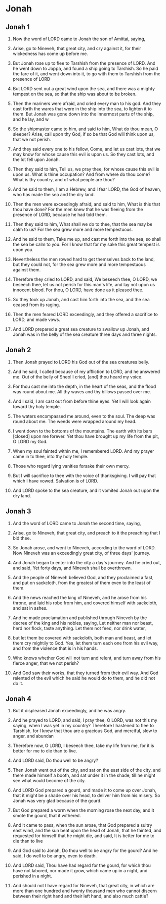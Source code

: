 # Jonah

## Jonah 1

1. Now the word of LORD came to Jonah the son of Amittai, saying,

2. Arise, go to Nineveh, that great city, and cry against it, for their wickedness has come up before me.

3. But Jonah rose up to flee to Tarshish from the presence of LORD. And he went down to Joppa, and found a ship going to Tarshish. So he paid the fare of it, and went down into it, to go with them to Tarshish from the presence of LORD

4. But LORD sent out a great wind upon the sea, and there was a mighty tempest on the sea, so that the ship was about to be broken.

5. Then the mariners were afraid, and cried every man to his god. And they cast forth the wares that were in the ship into the sea, to lighten it to them. But Jonah was gone down into the innermost parts of the ship, and he lay, and w

6. So the shipmaster came to him, and said to him, What do thou mean, O sleeper? Arise, call upon thy God, if so be that God will think upon us, that we not perish.

7. And they said every one to his fellow, Come, and let us cast lots, that we may know for whose cause this evil is upon us. So they cast lots, and the lot fell upon Jonah.

8. Then they said to him, Tell us, we pray thee, for whose cause this evil is upon us. What is thine occupation? And from where do thou come? What is thy country, and of what people are thou?

9. And he said to them, I am a Hebrew, and I fear LORD, the God of heaven, who has made the sea and the dry land.

10. Then the men were exceedingly afraid, and said to him, What is this that thou have done? For the men knew that he was fleeing from the presence of LORD, because he had told them.

11. Then they said to him, What shall we do to thee, that the sea may be calm to us? For the sea grew more and more tempestuous.

12. And he said to them, Take me up, and cast me forth into the sea, so shall the sea be calm to you. For I know that for my sake this great tempest is upon you.

13. Nevertheless the men rowed hard to get themselves back to the land, but they could not, for the sea grew more and more tempestuous against them.

14. Therefore they cried to LORD, and said, We beseech thee, O LORD, we beseech thee, let us not perish for this man's life, and lay not upon us innocent blood. For thou, O LORD, have done as it pleased thee.

15. So they took up Jonah, and cast him forth into the sea, and the sea ceased from its raging.

16. Then the men feared LORD exceedingly, and they offered a sacrifice to LORD, and made vows.

17. And LORD prepared a great sea creature to swallow up Jonah, and Jonah was in the belly of the sea creature three days and three nights.

## Jonah 2

1. Then Jonah prayed to LORD his God out of the sea creatures belly.

2. And he said, I called because of my affliction to LORD, and he answered me. Out of the belly of Sheol I cried, [and] thou heard my voice.

3. For thou cast me into the depth, in the heart of the seas, and the flood was round about me. All thy waves and thy billows passed over me.

4. And I said, I am cast out from before thine eyes. Yet I will look again toward thy holy temple.

5. The waters encompassed me around, even to the soul. The deep was round about me. The weeds were wrapped around my head.

6. I went down to the bottoms of the mountains. The earth with its bars [closed] upon me forever. Yet thou have brought up my life from the pit, O LORD my God.

7. When my soul fainted within me, I remembered LORD. And my prayer came in to thee, into thy holy temple.

8. Those who regard lying vanities forsake their own mercy.

9. But I will sacrifice to thee with the voice of thanksgiving. I will pay that which I have vowed. Salvation is of LORD.

10. And LORD spoke to the sea creature, and it vomited Jonah out upon the dry land.

## Jonah 3

1. And the word of LORD came to Jonah the second time, saying,

2. Arise, go to Nineveh, that great city, and preach to it the preaching that I bid thee.

3. So Jonah arose, and went to Nineveh, according to the word of LORD. Now Nineveh was an exceedingly great city, of three days' journey.

4. And Jonah began to enter into the city a day's journey. And he cried out, and said, Yet forty days, and Nineveh shall be overthrown.

5. And the people of Nineveh believed God, and they proclaimed a fast, and put on sackcloth, from the greatest of them even to the least of them.

6. And the news reached the king of Nineveh, and he arose from his throne, and laid his robe from him, and covered himself with sackcloth, and sat in ashes.

7. And he made proclamation and published through Nineveh by the decree of the king and his nobles, saying, Let neither man nor beast, herd nor flock, taste anything. Let them not feed, nor drink water,

8. but let them be covered with sackcloth, both man and beast, and let them cry mightily to God. Yea, let them turn each one from his evil way, and from the violence that is in his hands.

9. Who knows whether God will not turn and relent, and turn away from his fierce anger, that we not perish?

10. And God saw their works, that they turned from their evil way. And God relented of the evil which he said he would do to them, and he did not do it.

## Jonah 4

1. But it displeased Jonah exceedingly, and he was angry.

2. And he prayed to LORD, and said, I pray thee, O LORD, was not this my saying, when I was yet in my country? Therefore I hastened to flee to Tarshish, for I knew that thou are a gracious God, and merciful, slow to anger, and abundan

3. Therefore now, O LORD, I beseech thee, take my life from me, for it is better for me to die than to live.

4. And LORD said, Do thou well to be angry?

5. Then Jonah went out of the city, and sat on the east side of the city, and there made himself a booth, and sat under it in the shade, till he might see what would become of the city.

6. And LORD God prepared a gourd, and made it to come up over Jonah, that it might be a shade over his head, to deliver him from his misery. So Jonah was very glad because of the gourd.

7. But God prepared a worm when the morning rose the next day, and it smote the gourd, that it withered.

8. And it came to pass, when the sun arose, that God prepared a sultry east wind, and the sun beat upon the head of Jonah, that he fainted, and requested for himself that he might die, and said, It is better for me to die than to live

9. And God said to Jonah, Do thou well to be angry for the gourd? And he said, I do well to be angry, even to death.

10. And LORD said, Thou have had regard for the gourd, for which thou have not labored, nor made it grow, which came up in a night, and perished in a night.

11. And should not I have regard for Nineveh, that great city, in which are more than one hundred and twenty thousand men who cannot discern between their right hand and their left hand, and also much cattle?

